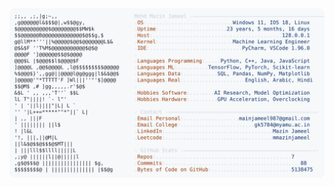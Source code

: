 <picture>
  <source srcset="https://raw.githubusercontent.com/mmazinjameel/mmazinjameel/main/dark_mode.svg?v=1745266285" media="(prefers-color-scheme: dark)">
  <img src="https://raw.githubusercontent.com/mmazinjameel/mmazinjameel/main/light_mode.svg?v=1745266285">
</picture>
